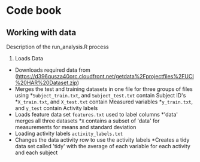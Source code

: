 # Code book

## Working with data
Description of the run_analysis.R process

1. Loads Data
* Downloads required data from (https://d396qusza40orc.cloudfront.net/getdata%2Fprojectfiles%2FUCI%20HAR%20Dataset.zip)
* Merges the test and training datasets in one file for three groups of files using 
	*`Subject_train.txt`, and `Subject_test.txt` contain Subject ID's 
	*`X_train.txt`, and `X_test.txt` contain Measured variables
	*`y_train.txt`, and `y_test` contain  Activity labels
* Loads feature data set `features.txt` used to label columns
*'data' merges all three datasets
 *`X` contains a subset of 'data' for measurements for means and standard deviation
* Loading activity labels `activity_labels.txt`
* Changes the data activity row to use the activity labels
*Creates a tidy data set called 'tidy' with the average of each variable for each activity and each subject

